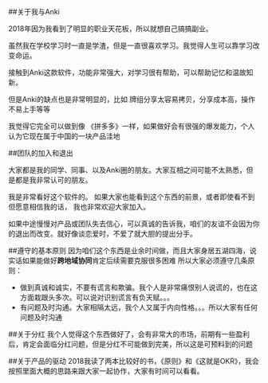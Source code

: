 ##关于我与Anki

  2018年因为我看到了明显的职业天花板，所以就想自己搞搞副业。
  
  虽然我在学校学习时一直是学渣，但是一直很喜欢学习。我觉得人生可以靠学习改变命运。
  
  接触到Anki这款软件，功能非常强大，对学习很有帮助，可以帮助记忆和温故知新。
  
  但是Anki的缺点也是非常明显的，比如 牌组分享太容易拷贝，分享成本高，操作不易上手等等
  
  我觉得它完全可以做到像 《拼多多》一样，如果做好会有很强的爆发能力，个人认为它现在属于中国的一块产品洼地
  
##团队的加入和退出
  
  大家都是我的同学、同事、以及Anki圈的朋友。大家互相之间可能不太熟悉，但是都是我非常认可的朋友。
  
  我是非常看好这个软件的。 如果大家也能看到这个东西的前景，或者即使看不到但愿意相信我的话，
  我也非常欢迎大家加入。
  
  如果中途慢慢对产品或团队失去信心，可以真诚的告诉我，咱们的友谊不会因为你的退出而改变。就好像谈恋爱时，不爱了就大胆的提出分手。
  
##遵守的基本原则
  因为咱们这个东西是业余时间做，而且大家身居五湖四海，说实话如果能做好**跨地域协同**肯定后续需要克服很多困难
  所以大家必须遵守几条原则：
  - 做到真诚和诚实，不要有谎言和欺骗。我个人是非常痛恨别人说谎的，也在这方面栽跟头多次。可以说对识别谎言有负天赋。。。
  - 有问题及时沟通。大家相隔太远，我个人又属于内向性格。。。所以大家有任何问题及时沟通  

##关于分红
  我个人觉得这个东西做好了，会有非常大的市场，前期有一些盈利后，肯定会面临分红问题，但是分红不可能做到完美，所以这是可预料到的问题
  
##关于产品的驱动
  2018我读了两本比较好的书，《原则》和《这就是OKR》，我会按照里面大概的思路来跟大家一起协作，大家有时间可以看看。
  
